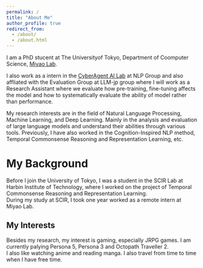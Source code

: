 ```yaml
---
permalink: /
title: "About Me"
author_profile: true
redirect_from: 
  - /about/
  - /about.html
---
```




I am a PhD stucent at The Universityof Tokyo, Department of Coomputer Science, [Miyao Lab](https://mynlp.is.s.u-tokyo.ac.jp/ja/index).  

I also work as a intern in the [CyberAgent AI Lab](https://cyberagent.ai/ailab/) at NLP Group and also affliated with the Evaluation Group at LLM-jp group where I will work as a Research Assistant where we evaluate how pre-training, fine-tuning affects the model and how to systematically evaluate the ability of model rather than performance.  
  
My research interests are in the field of Natural Language Processing, Machine Learning, and Deep Learning. Mainly in the analysis and evaluation of large language models and understand their abilities through various tools. Previously, I have also worked in the Cognition-Inspired NLP method, Temporal Commonsense Reasoning and Representation Learning, etc. 


My Background
======
Before I join the University of Tokyo, I was a student in the SCIR Lab at Harbin Institute of Technology, where I worked on the project of Temporal Commonsense Reasoning and Representation Learning.  
During my study at SCIR, I took one year worked as a remote intern at Miyao Lab.

My Interests
------
Besides my research, my interest is gaming, especially JRPG games. I am currently palying Persona 5, Persona 3 and Octopath Traveller 2.    
I also like watching anime and reading manga. I also travel from time to time when I have free time.

